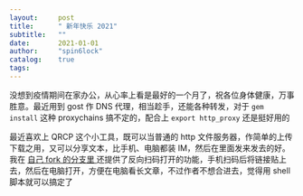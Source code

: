 ```yaml
---
layout:     post
title:      " 新年快乐 2021"
subtitle:   ""
date:       2021-01-01
author:     "spin6lock"
catalog:    true
tags:
---
```


没想到疫情期间在家办公，从心率上看是最好的一个月了，祝各位身体健康，万事胜意。最近用到 gost 作 DNS 代理，相当趁手，还能各种转发，对于 `gem install` 这种 proxychains 搞不定的，配合上 `export http_proxy` 还是挺好用的

最近喜欢上 QRCP 这个小工具，既可以当普通的 http 文件服务器，作简单的上传下载之用，又可以分享文本，比手机、电脑都装 IM，然后在里面发来发去的好。我在 [ 自己 fork 的分支里 ](https://github.com/spin6lock/qrcp/commits/add_open_link_in_browser) 还提供了反向扫码打开的功能，手机扫码后将链接贴上去，然后在电脑打开，方便在电脑看长文章，不过作者不想合进去，觉得用 shell 脚本就可以搞定了
